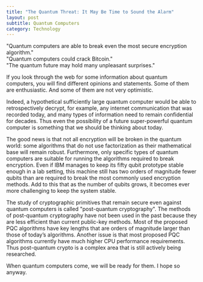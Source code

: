 ```yaml
---
title: "The Quantum Threat: It May Be Time to Sound the Alarm"
layout: post
subtitle: Quantum Computers
category: Technology
---
```

"Quantum computers are able to break even the most secure encryption algorithm."<br />
"Quantum computers could crack Bitcoin."<br />
"The quantum future may hold many unpleasant surprises."

If you look through the web for some information about quantum computers, you will find different opinions and statements. Some of them are enthusiastic. And some of them are not very optimistic.

Indeed, a hypothetical sufficiently large quantum computer would be able to retrospectively decrypt, for example, any internet communication that was recorded today, and many types of information need to remain confidential for decades. Thus even the possibility of a future super-powerful quantum computer is something that we should be thinking about today.

The good news is that not all encryption will be broken in the quantum world: some algorithms that do not use factorization as their mathematical base will remain robust. Furthermore, only specific types of quantum computers are suitable for running the algorithms required to break encryption. Even if IBM manages to keep its fifty qubit prototype stable enough in a lab setting, this machine still has two orders of magnitude fewer qubits than are required to break the most commonly used encryption methods. Add to this that as the number of qubits grows, it becomes ever more challenging to keep the system stable.

The study of cryptographic primitives that remain secure even against quantum computers is called "post-quantum cryptography". The methods of post-quantum cryptography have not been used in the past because they are less efficient than current public-key methods. Most of the proposed PQC algorithms have key lengths that are orders of magnitude larger than those of today’s algorithms. Another issue is that most proposed PQC algorithms currently have much higher CPU performance requirements. Thus post-quantum crypto is a complex area that is still actively being researched.

When quantum computers come, we will be ready for them. I hope so anyway.
